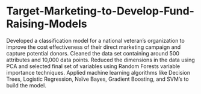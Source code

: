 # Target-Marketing-to-Develop-Fund-Raising-Models
Developed a classification model for a national veteran’s organization to improve the cost effectiveness of their direct marketing campaign and capture potential donors.
Cleaned the data set containing around 500 attributes and 10,000 data points.
Reduced the dimensions in the data using PCA and selected final set of variables using Random Forests variable importance techniques. Applied machine learning algorithms like Decision Trees, Logistic Regression, Naïve Bayes, Gradient Boosting, and SVM’s to build the model.
